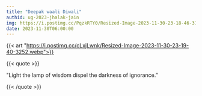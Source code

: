 ```yaml
---
title: "Deepak waali Diwali"
authid: ug-2023-jhalak-jain
img: https://i.postimg.cc/PqzkRTY0/Resized-Image-2023-11-30-23-18-46-3151.webp
date: 2023-11-30T06:00:00
---
```


{{< art "https://i.postimg.cc/cLxjLwnk/Resized-Image-2023-11-30-23-19-40-3252.webp">}}

{{< quote >}}

"Light the lamp of wisdom dispel the darkness of ignorance.”

{{< /quote >}}
